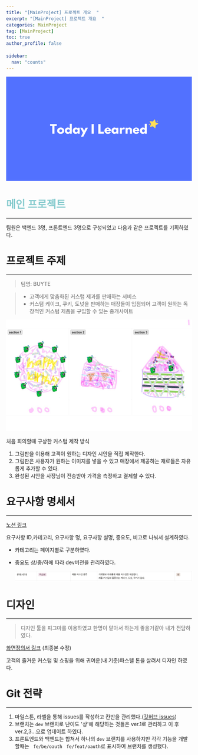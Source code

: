 ```yaml
---
title: "[MainProject] 프로젝트 개요  "
excerpt: "[MainProject] 프로젝트 개요  "
categories: MainProject
tag: [MainProject]
toc: true
author_profile: false

sidebar:
  nav: "counts"
---
```


<div style="text-align: center;">
<img src="/assets/images/til.png" alt="til" />
</div>

# <span style='color:RGB(135, 203, 206)'> 메인 프로젝트

---

팀원은 백엔드 3명, 프론트엔드 3명으로 구성되었고 다음과 같은 프로젝트를 기획하였다.

# 프로젝트 주제

---

> 팀명: BUYTE

> - 고객에게 맞춤화된 커스텀 제과를 판매하는 서비스
> - 커스텀 케이크, 쿠키, 도넛을 판매하는 매장들이 입점되어 고객이 원하는 독창적인 커스텀 제품을 구입할 수 있는 중개사이트

<img src="/assets/images/2023-07-05/main1_2.jpg" />

처음 회의할때 구상한 커스텀 제작 방식

1. 그림판을 이용해 고객이 원하는 디자인 시안을 직접 제작한다.
2. 그림판은 사용자가 원하는 이미지를 넣을 수 있고 매장에서 제공하는 재료들은 자유롭게 추가할 수 있다.
3. 완성된 시안을 사장님이 전송받아 가격을 측정하고 결제할 수 있다.

# 요구사항 명세서

---

[노션 링크](https://www.notion.so/codestates/0ea904ff8bf843e482c54c79f5b968d8)

요구사항 ID,카테고리, 요구사항 명, 요구사항 설명, 중요도, 비고로 나눠서 설계하였다.

- 카테고리는 페이지별로 구분하였다.
- 중요도 상/중/하에 따라 dev버전을 관리하였다.

  <img src="/assets/images/2023-07-05/main1_1.jpg" />

# 디자인

---

> 디자인 툴을 피그마를 이용하였고 한명이 맡아서 하는게 좋을거같아 내가 전담하였다.

[화면정의서 링크](https://www.notion.so/codestates/fc8191319b9247d0a30e85fc06cf2344) (최종본 수정)

고객의 즐거운 커스텀 및 쇼핑을 위해 귀여운(내 기준)파스텔 톤을 살려서 디자인 하였다.

# Git 전략

---

1. 마일스톤, 라벨을 통해 issues를 작성하고 칸반을 관리했다.([깃허브 issues](https://github.com/codestates-seb/seb44_main_022/issues))
2. 브랜치는 `dev` 브랜치로 난이도 '상'에 해당하는 것들은 ver.1로 관리하고 이 후 ver.2,3...으로 업데이트 하였다.
3. 프론트엔드와 백엔드는 합쳐서 하나의 `dev` 브랜치를 사용하지만 각각 기능을 개발할때는 ` fe/be/oauth` ` fe/feat/oauth`로 표시하여 브랜치를 생성했다.
